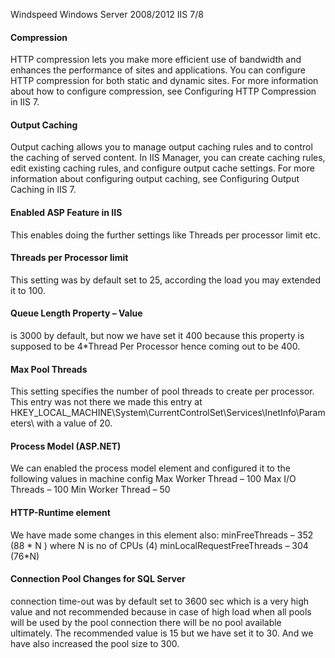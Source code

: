 Windspeed Windows Server 2008/2012
IIS 7/8


#### Compression
HTTP compression lets you make more efficient use of bandwidth and enhances the performance of sites and applications. You can configure HTTP compression for both static and dynamic sites.
For more information about how to configure compression, see Configuring HTTP Compression in IIS 7.

#### Output Caching
Output caching allows you to manage output caching rules and to control the caching of served content. In IIS Manager, you can create caching rules, edit existing caching rules, and configure output cache settings.
For more information about configuring output caching, see Configuring Output Caching in IIS 7.

#### Enabled ASP Feature in IIS
This enables doing the further settings like Threads per processor limit etc.

#### Threads per Processor limit
This setting was by default set to 25, according the load you may extended it to 100.

#### Queue Length Property – Value
 is 3000 by default, but now we have set it 400 because this property  is supposed to be 4*Thread Per Processor hence coming out to be 400.

#### Max Pool Threads 
This setting specifies the number of pool threads to create per processor. This entry was not there we made this entry at HKEY_LOCAL_MACHINE\System\CurrentControlSet\Services\InetInfo\Parameters\ with a value of 20.

#### Process Model (ASP.NET)
We can enabled the process model element and configured it to the following values in machine config
Max Worker Thread – 100
Max I/O Threads – 100
Min Worker Thread – 50

#### HTTP-Runtime element

We have made some changes in this element also:
minFreeThreads – 352 (88 * N ) where N is no of CPUs (4)
minLocalRequestFreeThreads – 304 (76*N)

#### Connection Pool Changes for SQL Server
connection time-out was by default set to 3600 sec which is a very high value and not recommended because in case of high load when all pools will be used by the pool connection there will be no pool available ultimately. The recommended value is 15 but we have set it to 30. And we have also increased the pool size to 300.
